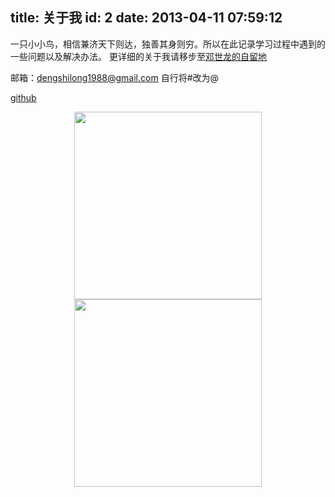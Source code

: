 title: 关于我
id: 2
date: 2013-04-11 07:59:12
---

一只小小鸟，相信兼济天下则达，独善其身则穷。所以在此记录学习过程中遇到的一些问题以及解决办法。
更详细的关于我请移步至[邓世龙的自留地](http://www.robinjia.cc/about-me)

邮箱：dengshilong1988@gmail.com 自行将#改为@

[github](https://github.com/dengshilong)

<p style="text-align: center;"><img class="aligncenter  wp-image-772" src="http://www.robinjia.cc/wp-content/uploads/2019/05/author.jpeg" width="300" height="300" />
<img class="aligncenter  wp-image-772" src="/img/zsxq.jpeg" width="300" height="300" />
</p>
  

